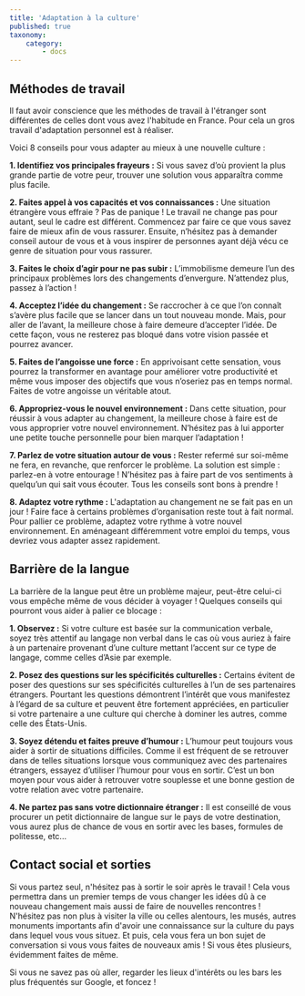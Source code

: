 ```yaml
---
title: 'Adaptation à la culture'
published: true
taxonomy:
    category:
        - docs
---
```


## Méthodes de travail

Il faut avoir conscience que les méthodes de travail à l'étranger sont différentes de celles dont vous avez l'habitude en France.
Pour cela un gros travail d'adaptation personnel est à réaliser.

Voici 8 conseils pour vous adapter au mieux à une nouvelle culture :

**1. Identifiez vos principales frayeurs :**
Si vous savez d’où provient la plus grande partie de votre peur, trouver une solution vous apparaîtra comme plus facile.

**2. Faites appel à vos capacités et vos connaissances :**
Une situation étrangère vous effraie ? Pas de panique ! Le travail ne change pas pour autant, seul le cadre est différent. Commencez par faire ce que vous savez faire de mieux afin de vous rassurer. Ensuite, n’hésitez pas à demander conseil autour de vous et à vous inspirer de personnes ayant déjà vécu ce genre de situation pour vous rassurer.

**3. Faites le choix d’agir pour ne pas subir :**
L’immobilisme demeure l’un des principaux problèmes lors des changements d’envergure. N’attendez plus, passez à l’action !

**4. Acceptez l’idée du changement :**
Se raccrocher à ce que l’on connaît s’avère plus facile que se lancer dans un tout nouveau monde. Mais, pour aller de l’avant, la meilleure chose à faire demeure d’accepter l’idée. De cette façon, vous ne resterez pas bloqué dans votre vision passée et pourrez avancer.

**5. Faites de l’angoisse une force :**
En apprivoisant cette sensation, vous pourrez la transformer en avantage pour améliorer votre productivité et même vous imposer des objectifs que vous n’oseriez pas en temps normal. Faites de votre angoisse un véritable atout.  

**6. Appropriez-vous le nouvel environnement :**
Dans cette situation, pour réussir à vous adapter au changement, la meilleure chose à faire est de vous approprier votre nouvel environnement. N’hésitez pas à lui apporter une petite touche personnelle pour bien marquer l’adaptation !

**7. Parlez de votre situation autour de vous :**
Rester refermé sur soi-même ne fera, en revanche, que renforcer le problème. La solution est simple : parlez-en à votre entourage ! N’hésitez pas à faire part de vos sentiments à quelqu’un qui sait vous écouter. Tous les conseils sont bons à prendre !

**8. Adaptez votre rythme :**
L'adaptation au changement ne se fait pas en un jour ! Faire face à certains problèmes d’organisation reste tout à fait normal. Pour pallier ce problème, adaptez votre rythme à votre nouvel environnement. En aménageant différemment votre emploi du temps, vous devriez vous adapter assez rapidement.

## Barrière de la langue

La barrière de la langue peut être un problème majeur, peut-être celui-ci vous empêche même de vous décider à voyager !
Quelques conseils qui pourront vous aider à palier ce blocage :

**1. Observez :**
Si votre culture est basée sur la communication verbale, soyez très attentif au langage non verbal dans le cas où vous auriez à faire à un partenaire provenant d’une culture mettant l’accent sur ce type de langage, comme celles d’Asie par exemple.

**2. Posez des questions sur les spécificités culturelles :**
Certains évitent de poser des questions sur ses spécificités culturelles à l’un de ses partenaires étrangers. Pourtant les questions démontrent l’intérêt que vous manifestez à l’égard de sa culture et peuvent être fortement appréciées, en particulier si votre partenaire a une culture qui cherche à dominer les autres, comme celle des États-Unis.

**3. Soyez détendu et faites preuve d’humour :**
L’humour peut toujours vous aider à sortir de situations difficiles. Comme il est fréquent de se retrouver dans de telles situations lorsque vous communiquez avec des partenaires étrangers, essayez d’utiliser l’humour pour vous en sortir. C’est un bon moyen pour vous aider à retrouver votre souplesse et une bonne gestion de votre relation avec votre partenaire.

**4. Ne partez pas sans votre dictionnaire étranger :**
Il est conseillé de vous procurer un petit dictionnaire de langue sur le pays de votre destination, vous aurez plus de chance de vous en sortir avec les bases, formules de politesse, etc...

## Contact social et sorties

Si vous partez seul, n'hésitez pas à sortir le soir après le travail ! Cela vous permettra dans un premier temps de vous changer les idées dû à ce nouveau changement mais aussi de faire de nouvelles rencontres !
N'hésitez pas non plus à visiter la ville ou celles alentours, les musés, autres monuments importants afin d'avoir une connaissance sur la culture du pays dans lequel vous vous situez. Et puis, cela vous fera un bon sujet de conversation si vous vous faites de nouveaux amis !
Si vous êtes plusieurs, évidemment faites de même.

Si vous ne savez pas où aller, regarder les lieux d'intérêts ou les bars les plus fréquentés sur Google, et foncez !